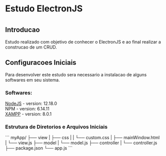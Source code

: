 <h1>Estudo ElectronJS<h1>

<h2>Introducao</h2>
  Estudo realizado com objetivo de conhecer o ElectronJS e ao final realizar a construcao de um CRUD.

<h2>Configuracoes Iniciais</h2>
Para desenvolver este estudo sera necessario a instalacao de alguns softwares em seu sistema.

<h3>Softwares:</h3>
<a href="https://nodejs.org/en/">NodeJS</a> - version: 12.18.0<br>
NPM - version: 6.14.11 <br>
<a href="https://www.apachefriends.org/pt_br/index.html">XAMPP</a> - version: 8.0.1

<h3>Estrutura de Diretorios e Arquivos Iniciais</h3>
```
myApp/
├── view
|   ├── css
|   |   └── custom.css    
|   ├── mainWindow.html
|   └── view.js
├── model
|   └── model.js
├── controller
|   └── controller.js
├── package.json
└── app.js
```
